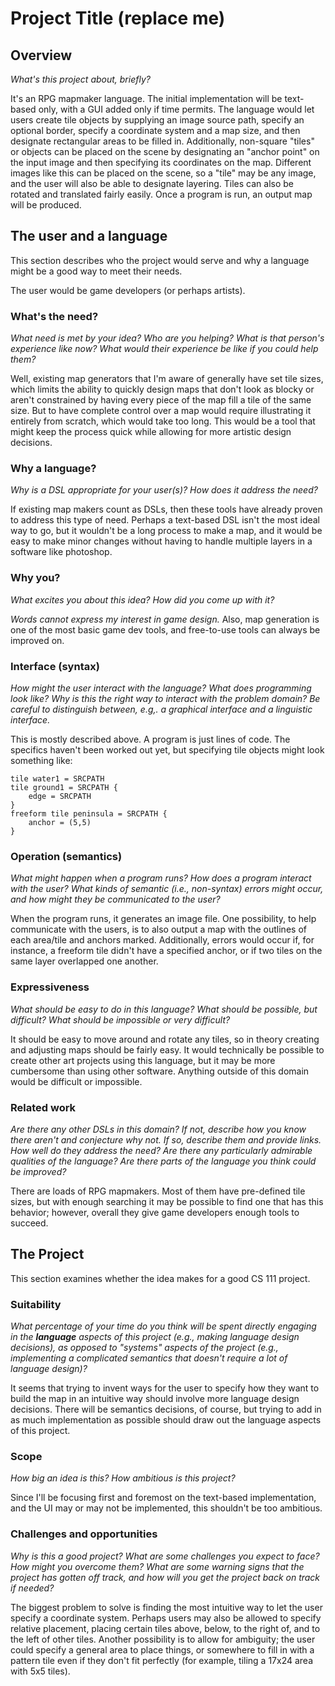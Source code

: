 # Project Title (replace me)

## Overview
_What's this project about, briefly?_

It's an RPG mapmaker language. The initial implementation will be text-based only, with a GUI added only if time permits.
The language would let users create tile objects by supplying an image source path, specify an optional border, specify a coordinate system and a map size, and then designate rectangular areas to be filled in. Additionally, non-square "tiles" or objects can be placed on the scene by designating an "anchor point" on the input image and then specifying its coordinates on the map. Different images like this can be placed on the scene, so a "tile" may be any image, and the user will also be able to designate layering. Tiles can also be rotated and translated fairly easily. Once a program is run, an output map will be produced.

## The user and a language
This section describes who the project would serve and why a language might be a
good way to meet their needs.

The user would be game developers (or perhaps artists).

### What's the need?
_What need is met by your idea? Who are you helping? What is that person's
experience like now? What would their experience be like if you could help 
them?_

Well, existing map generators that I'm aware of generally have set tile sizes, which limits the ability to quickly design maps that don't look as blocky or aren't constrained by having every piece of the map fill a tile of the same size. But to have complete control over a map would require illustrating it entirely from scratch, which would take too long. This would be a tool that might keep the process quick while allowing for more artistic design decisions. 

### Why a language?
_Why is a DSL appropriate for your user(s)? How does it address the need?_

If existing map makers count as DSLs, then these tools have already proven to address this type of need.
Perhaps a text-based DSL isn't the most ideal way to go, but it wouldn't be a long process to make a map, and it would be easy to make minor changes without having to handle multiple layers in a software like photoshop.

### Why you?
_What excites you about this idea? How did you come up with it?_

_Words cannot express my interest in game design._
Also, map generation is one of the most basic game dev tools, and free-to-use tools can always be improved on.

### Interface (syntax)
_How might the user interact with the language? What does programming look 
like? Why is this the right way to interact with the problem domain? Be careful
to distinguish between, e.g,. a graphical interface and a linguistic interface._ 

This is mostly described above. A program is just lines of code. The specifics haven't been worked out yet, but specifying tile objects might look something like:

```
tile water1 = SRCPATH 
tile ground1 = SRCPATH {
	edge = SRCPATH
}
freeform tile peninsula = SRCPATH {
	anchor = (5,5)
}
```


### Operation (semantics)
_What might happen when a program runs? How does a program interact with the
user? What kinds of semantic (i.e., non-syntax) errors might occur, and how 
might they be communicated to the user?_

When the program runs, it generates an image file.
One possibility, to help communicate with the users, is to also output a map with the outlines of each area/tile and anchors marked.
Additionally, errors would occur if, for instance, a freeform tile didn't have a specified anchor, or if two tiles on the same layer overlapped one another.

### Expressiveness
_What should be easy to do in this language? What should be possible, but
difficult? What should be impossible or very difficult?_

It should be easy to move around and rotate any tiles, so in theory creating and adjusting maps should be fairly easy. It would technically be possible to create other art projects using this language, but it may be more cumbersome than using other software.
Anything outside of this domain would be difficult or impossible.

### Related work
_Are there any other DSLs in this domain? If not, describe how you know there
aren't and conjecture why not. If so, describe them and provide links. How well 
do they address the need? Are there any particularly admirable qualities of the
language? Are there parts of the language you think could be improved?_

There are loads of RPG mapmakers. Most of them have pre-defined tile sizes, but with enough searching it may be possible to find one that has this behavior; however, overall they give game developers enough tools to succeed. 


## The Project
This section examines whether the idea makes for a good CS 111 project.


### Suitability
_What percentage of your time do you think will be spent directly engaging in
the **language** aspects of this project (e.g., making language design
decisions), as opposed to "systems" aspects of the project (e.g., implementing a
complicated semantics that doesn't require a lot of language design)?_

It seems that trying to invent ways for the user to specify how they want to build the map in an intuitive way should involve more language design decisions. There will be semantics decisions, of course, but trying to add in as much implementation as possible should draw out the language aspects of this project.

### Scope
_How big an idea is this? How ambitious is this project?_

Since I'll be focusing first and foremost on the text-based implementation, and the UI may or may not be implemented, this shouldn't be too ambitious.

### Challenges and opportunities
_Why is this a good project? What are some challenges you expect to face? How
might you overcome them? What are some warning signs that the project has gotten
off track, and how will you get the project back on track if needed?_

The biggest problem to solve is finding the most intuitive way to let the user specify a coordinate system. Perhaps users may also be allowed to specify relative placement, placing certain tiles above, below, to the right of, and to the left of other tiles.
Another possibility is to allow for ambiguity; the user could specify a general area to place things, or somewhere to fill in with a pattern tile even if they don't fit perfectly (for example, tiling a 17x24 area with 5x5 tiles).

